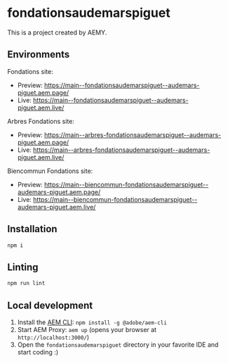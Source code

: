# fondationsaudemarspiguet

This is a project created by AEMY.

## Environments

Fondations site:
- Preview: https://main--fondationsaudemarspiguet--audemars-piguet.aem.page/
- Live: https://main--fondationsaudemarspiguet--audemars-piguet.aem.live/

Arbres Fondations site:
- Preview: https://main--arbres-fondationsaudemarspiguet--audemars-piguet.aem.page/
- Live: https://main--arbres-fondationsaudemarspiguet--audemars-piguet.aem.live/

Biencommun Fondations site:
- Preview: https://main--biencommun-fondationsaudemarspiguet--audemars-piguet.aem.page/
- Live: https://main--biencommun-fondationsaudemarspiguet--audemars-piguet.aem.live/

## Installation

```sh
npm i
```

## Linting

```sh
npm run lint
```

## Local development

1. Install the [AEM CLI](https://github.com/adobe/helix-cli): `npm install -g @adobe/aem-cli`
1. Start AEM Proxy: `aem up` (opens your browser at `http://localhost:3000/`)
1. Open the `fondationsaudemarspiguet` directory in your favorite IDE and start coding :)
